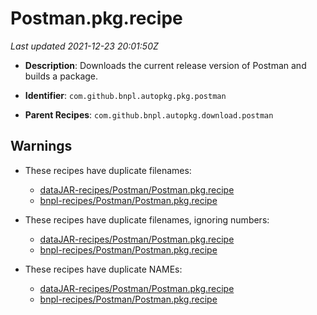 # Postman.pkg.recipe

_Last updated 2021-12-23 20:01:50Z_

- **Description**: Downloads the current release version of Postman and builds a package.

- **Identifier**: `com.github.bnpl.autopkg.pkg.postman`

- **Parent Recipes**: `com.github.bnpl.autopkg.download.postman`


## Warnings

- These recipes have duplicate filenames:
    - [dataJAR-recipes/Postman/Postman.pkg.recipe](/autopkg-dupe-tracker/dataJAR-recipes/Postman/Postman.pkg.recipe)
    - [bnpl-recipes/Postman/Postman.pkg.recipe](/autopkg-dupe-tracker/bnpl-recipes/Postman/Postman.pkg.recipe)

- These recipes have duplicate filenames, ignoring numbers:
    - [dataJAR-recipes/Postman/Postman.pkg.recipe](/autopkg-dupe-tracker/dataJAR-recipes/Postman/Postman.pkg.recipe)
    - [bnpl-recipes/Postman/Postman.pkg.recipe](/autopkg-dupe-tracker/bnpl-recipes/Postman/Postman.pkg.recipe)

- These recipes have duplicate NAMEs:
    - [dataJAR-recipes/Postman/Postman.pkg.recipe](/autopkg-dupe-tracker/dataJAR-recipes/Postman/Postman.pkg.recipe)
    - [bnpl-recipes/Postman/Postman.pkg.recipe](/autopkg-dupe-tracker/bnpl-recipes/Postman/Postman.pkg.recipe)